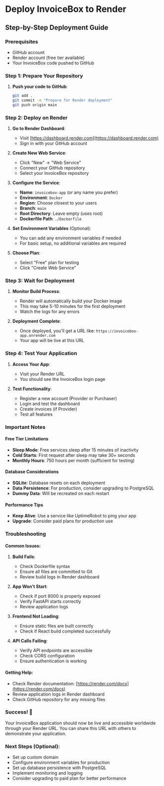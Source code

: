 # Deploy InvoiceBox to Render

## Step-by-Step Deployment Guide

### Prerequisites
- GitHub account
- Render account (free tier available)
- Your InvoiceBox code pushed to GitHub

### Step 1: Prepare Your Repository

1. **Push your code to GitHub**:
   ```bash
   git add .
   git commit -m "Prepare for Render deployment"
   git push origin main
   ```

### Step 2: Deploy on Render

1. **Go to Render Dashboard**:
   - Visit [https://dashboard.render.com](https://dashboard.render.com)
   - Sign in with your GitHub account

2. **Create New Web Service**:
   - Click "New" → "Web Service"
   - Connect your GitHub repository
   - Select your InvoiceBox repository

3. **Configure the Service**:
   - **Name**: `invoicebox-app` (or any name you prefer)
   - **Environment**: `Docker`
   - **Region**: Choose closest to your users
   - **Branch**: `main`
   - **Root Directory**: Leave empty (uses root)
   - **Dockerfile Path**: `./Dockerfile`

4. **Set Environment Variables** (Optional):
   - You can add any environment variables if needed
   - For basic setup, no additional variables are required

5. **Choose Plan**:
   - Select "Free" plan for testing
   - Click "Create Web Service"

### Step 3: Wait for Deployment

1. **Monitor Build Process**:
   - Render will automatically build your Docker image
   - This may take 5-10 minutes for the first deployment
   - Watch the logs for any errors

2. **Deployment Complete**:
   - Once deployed, you'll get a URL like: `https://invoicebox-app.onrender.com`
   - Your app will be live at this URL

### Step 4: Test Your Application

1. **Access Your App**:
   - Visit your Render URL
   - You should see the InvoiceBox login page

2. **Test Functionality**:
   - Register a new account (Provider or Purchaser)
   - Login and test the dashboard
   - Create invoices (if Provider)
   - Test all features

### Important Notes

#### Free Tier Limitations
- **Sleep Mode**: Free services sleep after 15 minutes of inactivity
- **Cold Starts**: First request after sleep may take 30+ seconds
- **Monthly Hours**: 750 hours per month (sufficient for testing)

#### Database Considerations
- **SQLite**: Database resets on each deployment
- **Data Persistence**: For production, consider upgrading to PostgreSQL
- **Dummy Data**: Will be recreated on each restart

#### Performance Tips
- **Keep Alive**: Use a service like UptimeRobot to ping your app
- **Upgrade**: Consider paid plans for production use

### Troubleshooting

#### Common Issues:

1. **Build Fails**:
   - Check Dockerfile syntax
   - Ensure all files are committed to Git
   - Review build logs in Render dashboard

2. **App Won't Start**:
   - Check if port 8000 is properly exposed
   - Verify FastAPI starts correctly
   - Review application logs

3. **Frontend Not Loading**:
   - Ensure static files are built correctly
   - Check if React build completed successfully

4. **API Calls Failing**:
   - Verify API endpoints are accessible
   - Check CORS configuration
   - Ensure authentication is working

#### Getting Help:
- Check Render documentation: [https://render.com/docs](https://render.com/docs)
- Review application logs in Render dashboard
- Check GitHub repository for any missing files

### Success! 🎉

Your InvoiceBox application should now be live and accessible worldwide through your Render URL. You can share this URL with others to demonstrate your application.

### Next Steps (Optional):
- Set up custom domain
- Configure environment variables for production
- Set up database persistence with PostgreSQL
- Implement monitoring and logging
- Consider upgrading to paid plan for better performance